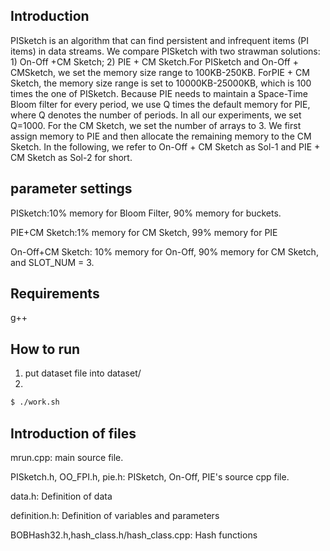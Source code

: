 ## Introduction
PISketch is an algorithm that can find persistent and infrequent items (PI items) in data streams.
We compare PISketch with two strawman solutions: 1) On-Off +CM Sketch; 2) PIE + CM Sketch.For PISketch and On-Off + CMSketch, we set the memory size range to 100KB-250KB. ForPIE + CM Sketch, the memory size range is set to 10000KB-25000KB, which is 100 times the one of PISketch. Because PIE needs to maintain a Space-Time Bloom filter for every period, we use Q times the default memory for PIE, where Q denotes the number of periods. 
In all our experiments, we set Q=1000. For the CM Sketch, we set the number of arrays to 3. 
We first assign memory to PIE and then allocate the remaining memory to the CM Sketch.
In the following, we refer to On-Off + CM Sketch as Sol-1 and PIE + CM Sketch as Sol-2 for short.
## parameter settings
PISketch:10% memory for Bloom Filter, 90% memory for buckets.

PIE+CM Sketch:1%  memory for CM Sketch, 99% memory for PIE

On-Off+CM Sketch: 10% memory for On-Off, 90% memory for CM Sketch, and SLOT_NUM = 3.
## Requirements
g++
## How to run
1. put dataset file into dataset/
2.
``` bash
$ ./work.sh
```
## Introduction of files
mrun.cpp: main source file.

PISketch.h, OO_FPI.h, pie.h: PISketch, On-Off, PIE's source cpp file.

data.h: Definition of data

definition.h: Definition of variables and parameters

BOBHash32.h,hash_class.h/hash_class.cpp: Hash functions

